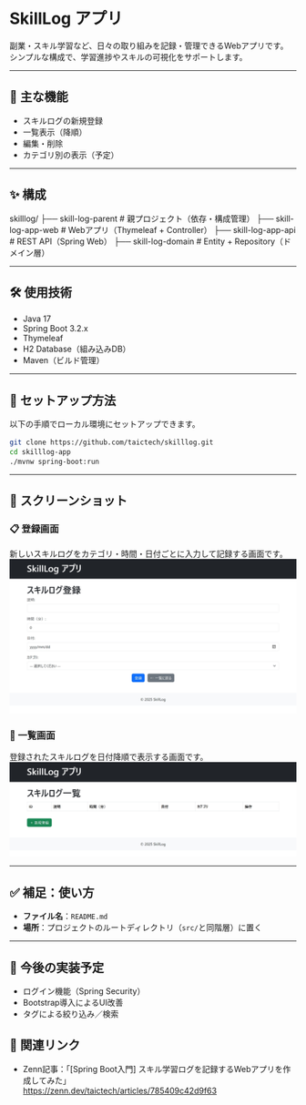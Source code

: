 # SkillLog アプリ

副業・スキル学習など、日々の取り組みを記録・管理できるWebアプリです。  
シンプルな構成で、学習進捗やスキルの可視化をサポートします。

---

## 📌 主な機能

- スキルログの新規登録
- 一覧表示（降順）
- 編集・削除
- カテゴリ別の表示（予定）

---


## ✨ 構成

skilllog/
├── skill-log-parent # 親プロジェクト（依存・構成管理）
├── skill-log-app-web # Webアプリ（Thymeleaf + Controller）
├── skill-log-app-api # REST API（Spring Web）
├── skill-log-domain # Entity + Repository（ドメイン層）

---
## 🛠 使用技術

- Java 17
- Spring Boot 3.2.x
- Thymeleaf
- H2 Database（組み込みDB）
- Maven（ビルド管理）

---

## 🚀 セットアップ方法

以下の手順でローカル環境にセットアップできます。

```bash
git clone https://github.com/taictech/skilllog.git
cd skilllog-app
./mvnw spring-boot:run
```

---

## 📸 スクリーンショット

### 📋 登録画面
新しいスキルログをカテゴリ・時間・日付ごとに入力して記録する画面です。
![登録画面](images/ws001_register.jpeg)

### 📝 一覧画面
登録されたスキルログを日付降順で表示する画面です。
![一覧画面](images/ws002_list.jpeg)


---

## ✅ 補足：使い方

- **ファイル名**：`README.md`
- **場所**：プロジェクトのルートディレクトリ（`src/`と同階層）に置く

---
## 🔧 今後の実装予定

- ログイン機能（Spring Security）
- Bootstrap導入によるUI改善
- タグによる絞り込み／検索

## 🔗 関連リンク
- Zenn記事：「[Spring Boot入門] スキル学習ログを記録するWebアプリを作成してみた」  
  https://zenn.dev/taictech/articles/785409c42d9f63

